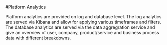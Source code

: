 #Platform Analytics

Platform analytics are provided on log and database level.
The log analytics are served via Kibana and allow for applying various timeframes and filters.
The database analytics are served via the data aggregration service and give an overview of user, company, product/service and business process data with different breakdowns.